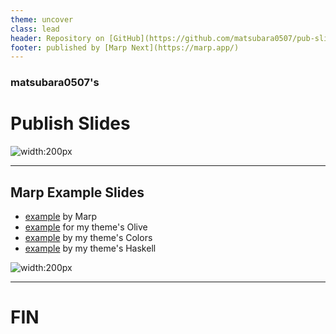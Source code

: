 ```yaml
---
theme: uncover
class: lead
header: Repository on [GitHub](https://github.com/matsubara0507/pub-slides)
footer: published by [Marp Next](https://marp.app/)
---
```


### **matsubara0507**'s
# Publish Slides

![width:200px](https://avatars0.githubusercontent.com/u/10684493?s=460&v=4)

---
<!-- class: default -->

## **Marp** Example Slides

- [example](example) by Marp
- [example](marp_next_tips) for my theme's Olive
- [example](marp_next_colors) by my theme's Colors
- [example](marp_next_haskell) by my theme's Haskell

![width:200px](https://avatars3.githubusercontent.com/u/20685754?s=200&v=4)

---

<!-- _class: invert -->

# FIN
